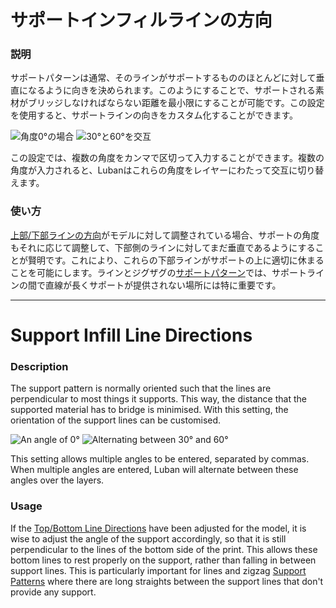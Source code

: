 サポートインフィルラインの方向
====
### **説明**
サポートパターンは通常、そのラインがサポートするもののほとんどに対して垂直になるように向きを決められます。このようにすることで、サポートされる素材がブリッジしなければならない距離を最小限にすることが可能です。この設定を使用すると、サポートラインの向きをカスタム化することができます。

![角度0°の場合](../images/support_infill_angle_0.png)
![30°と60°を交互](../images/support_infill_angles.png)

この設定では、複数の角度をカンマで区切って入力することができます。複数の角度が入力されると、Lubanはこれらの角度をレイヤーにわたって交互に切り替えます。

### **使い方**
[上部/下部ラインの方向](skin_angles.md)がモデルに対して調整されている場合、サポートの角度もそれに応じて調整して、下部側のラインに対してまだ垂直であるようにすることが賢明です。これにより、これらの下部ラインがサポートの上に適切に休まることを可能にします。ラインとジグザグの[サポートパターン](../support/support_pattern.md)では、サポートラインの間で直線が長くサポートが提供されない場所には特に重要です。

---

Support Infill Line Directions
====
### **Description**
The support pattern is normally oriented such that the lines are perpendicular to most things it supports. This way, the distance that the supported material has to bridge is minimised. With this setting, the orientation of the support lines can be customised.

![An angle of 0°](../images/support_infill_angle_0.png)
![Alternating between 30° and 60°](../images/support_infill_angles.png)

This setting allows multiple angles to be entered, separated by commas. When multiple angles are entered, Luban will alternate between these angles over the layers.

### **Usage**
If the [Top/Bottom Line Directions](skin_angles.md) have been adjusted for the model, it is wise to adjust the angle of the support accordingly, so that it is still perpendicular to the lines of the bottom side of the print. This allows these bottom lines to rest properly on the support, rather than falling in between support lines. This is particularly important for lines and zigzag [Support Patterns](../support/support_pattern.md) where there are long straights between the support lines that don't provide any support.

